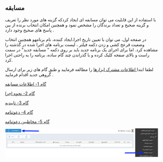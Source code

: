 ﻿## مسابقه

با استفاده از این قابلیت می توان مسابقه ای ایجاد کردکه گزینه های مورد نظر را تعریف و گزینه صحیح و تعداد برندگان را مشخص نمود  و همچنین امکان انتخاب برنده  از بین پاسخ های صحیح وجود دارد . 

در صفحه اول، می توان با تعیین تاریخ اجرا،ایجاد کننده، نام برنامهو همچنین انتخاب وضعیت قرعخ کشی  و زدن دکمه فیلتر ، لیست برنامه های اجرا شده در گذشته را مشاهده کرد. اما برای اجرای یک برنامه جدید باید بر روی دکمه " مسابقه جدید" در سمت راست و بالای صفحه کلیک کرده و با گذراندن چند گام ساده، برنامه را به راحتی اجرا کرد.

لطفا ابتدا<a href="C%3A%2FUsers%2FH.abasi%2FDesktop%2Fhelp%2Fmd%20help%2F%D8%AA%D8%A8%D9%84%DB%8C%D8%BA%D8%A7%D8%AA%2Fmoshtarak-abzar%2Fmoshtarak-abzar.md" target="_blank">   اطلاعات مشترک ابزارها</a> را مطالعه فرمایید و طبق گام های زیر برای ارسال گروهی جدید اقدام فرمایید .

<a href="1-avalie-mosabeghe%2F1-avalie-mosabeghe.md" target="_blank">گام 1- اطلاعات مسابقه</a>

<a href="2-nahveejra-mosabeghe%2F2-nahveejra-mosabeghe.md" target="_blank">گام 2- نحوه اجرا</a>

<a href="3-payamtaid-mosabeghe%2F3-payamtaid-mosabeghe.md" target="_blank">گام 3- تاییدیه</a>

<a href="4-davatname-mosabeghe%2F4-davatname-mosabeghe.md" target="_blank">گام 4- دعوتنامه</a>

<a href="5-entekhabmokhatab-mosabeghe%2F5-mokhatab-mosabeghe.md" target="_blank">گام 5- مخاطبین دعوتنامه</a> 

 
 ![](advertising-sendingcompetitionsms.png)
 
 
  

